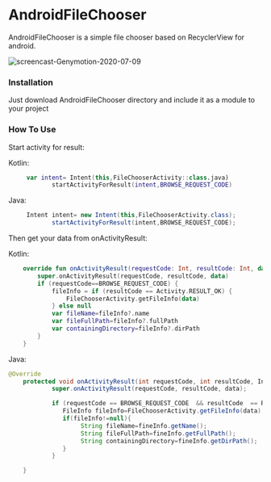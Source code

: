 # AndroidFileChooser

AndroidFileChooser is a simple file chooser based on RecyclerView for android.

<img src="https://i.ibb.co/CVL54GH/screencast-Genymotion-2020-07-09.gif" alt="screencast-Genymotion-2020-07-09" border="0">

### Installation
Just download AndroidFileChooser directory and include it as a module to your project

### How To Use
Start activity for result:

Kotlin:
```kotlin
     var intent= Intent(this,FileChooserActivity::class.java)
            startActivityForResult(intent,BROWSE_REQUEST_CODE)
```
Java:
```java
     Intent intent= new Intent(this,FileChooserActivity.class);
            startActivityForResult(intent,BROWSE_REQUEST_CODE);
```


Then get your data from onActivityResult:

Kotlin:
```kotlin
    override fun onActivityResult(requestCode: Int, resultCode: Int, data: Intent?) {
        super.onActivityResult(requestCode, resultCode, data)
        if (requestCode==BROWSE_REQUEST_CODE) {
            fileInfo = if (resultCode == Activity.RESULT_OK) {
                FileChooserActivity.getFileInfo(data)
            } else null
            var fileName=fileInfo?.name
            var fileFullPath=fileInfo?.fullPath
            var containingDirectory=fileInfo?.dirPath
        }
    }
```
Java:
```java
@Override
    protected void onActivityResult(int requestCode, int resultCode, Intent data) {
            super.onActivityResult(requestCode, resultCode, data);

            if (requestCode == BROWSE_REQUEST_CODE  && resultCode  == RESULT_OK) {
               FileInfo fileInfo=FileChooserActivity.getFileInfo(data);
               if(fileInfo!=null){
                    String fileName=fineInfo.getName();
                    String fileFullPath=fineInfo.getFullPath();
                    String containingDirectory=fineInfo.getDirPath();
               }
            }

    }
```
